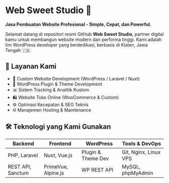 # Web Sweet Studio 🍭

**Jasa Pembuatan Website Profesional - Simple, Cepat, dan Powerful.**

Selamat datang di repositori resmi GitHub **Web Sweet Studio**, partner digital kamu untuk membangun website modern dan performa tinggi. Kami adalah tim WordPress developer yang berdedikasi, berbasis di Klaten, Jawa Tengah 🇮🇩.

## 🚀 Layanan Kami

- 🔧 Custom Website Development (WordPress / Laravel / Nuxt)
- 🧩 WordPress Plugin & Theme Development
- 📊 Sistem Tracking & Analitik Kustom
- 🛍️ Website Toko Online (WooCommerce & Custom)
- ⚙️ Optimasi Kecepatan & SEO Teknis
- 🌐 Manajemen Hosting & Maintenance

## 🛠️ Teknologi yang Kami Gunakan

| Backend        | Frontend       | WordPress       | Tools & DevOps         |
| ------------- | -------------- | --------------- | ---------------------- |
| PHP, Laravel  | Nuxt, Vue.js   | Plugin & Theme Dev | Git, Nginx, Linux VPS |
| REST API, Sanctum | PrimeVue, Alpine.js | WP REST API | MySQL, phpMyAdmin |
